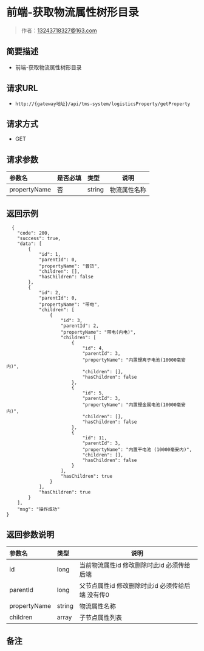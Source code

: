 # 前端-获取物流属性树形目录

> 作者：13243718327@163.com

## 简要描述

- 前端-获取物流属性树形目录

## 请求URL
- `http://{gateway地址}/api/tms-system/logisticsProperty/getProperty`
  
## 请求方式
- GET 

## 请求参数
|参数名|是否必填|类型|说明|
|:----- |:-----  |:-----|-----                           |
|propertyName|否 |string|   物流属性名称  |


## 返回示例 

``` 
  {
    "code": 200,
    "success": true,
    "data": [
        {
            "id": 1,
            "parentId": 0,
            "propertyName": "普货",
            "children": [],
            "hasChildren": false
        },
        {
            "id": 2,
            "parentId": 0,
            "propertyName": "带电",
            "children": [
                {
                    "id": 3,
                    "parentId": 2,
                    "propertyName": "带电(内电)",
                    "children": [
                        {
                            "id": 4,
                            "parentId": 3,
                            "propertyName": "内置锂离子电池(10000毫安内)",
                            "children": [],
                            "hasChildren": false
                        },
                        {
                            "id": 5,
                            "parentId": 3,
                            "propertyName": "内置锂金属电池(10000毫安内)",
                            "children": [],
                            "hasChildren": false
                        },
                        {
                            "id": 11,
                            "parentId": 3,
                            "propertyName": "内置干电池 (10000毫安内)",
                            "children": [],
                            "hasChildren": false
                        }
                    ],
                    "hasChildren": true
                }
            ],
            "hasChildren": true
        }
    ],
    "msg": "操作成功"
}
```

## 返回参数说明 

|参数名|类型|说明|
|:-----  |:-----|-----                           |
|id |long   |当前物流属性id 修改删除时此id 必须传给后端  |
|parentId |long   |父节点属性id 修改删除时此id 必须传给后端 没有传0  |
|propertyName |string|   物流属性名称  |
|children |array|子节点属性列表|


## 备注